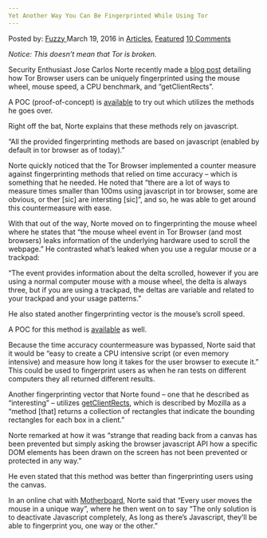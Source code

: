 ```yaml
---
Yet Another Way You Can Be Fingerprinted While Using Tor
---
```

<article class="post-listing post-13518 post type-post status-publish format-standard has-post-thumbnail hentry category-deepdot-news tag-fingerprinted tag-tor">
    <div class="post-inner">
    <p class="post-meta">
    <span>Posted by: <a href="https://www.deepdotweb.com/author/fuzzy/" title="">Fuzzy </a></span>
    <span>March 19, 2016</span>
    <span>in <a href="https://www.deepdotweb.com/category/articles/" rel="category tag">Articles</a>, <a href="https://www.deepdotweb.com/category/deepdot-news/" rel="category tag">Featured</a></span>
    <span><a href="https://www.deepdotweb.com/2016/03/19/yet-another-way-you-can-be-fingerprinted-while-using-tor/#comments">10 Comments</a></span>
    </p>
    <div class="clear"></div>
    <div class="entry">
    <p><em>Notice: This doesn&#8217;t mean that Tor is broken.</em></p>
    <p>Security Enthusiast Jose Carlos Norte recently made a <a href="http://jcarlosnorte.com/security/2016/03/06/advanced-tor-browser-fingerprinting.html">blog post</a> detailing how Tor Browser users can be uniquely fingerprinted using the mouse wheel, mouse speed, a CPU benchmark, and “getClientRects”.</p>
    <p>A POC (proof-of-concept) is <a href="http://jcarlosnorte.com/assets/ubercookie/">available</a> to try out which utilizes the methods he goes over.</p>
    <p>Right off the bat, Norte explains that these methods rely on javascript.</p>
    <p>“All the provided fingerprinting methods are based on javascript (enabled by default in tor browser as of today).”</p>
    <p>Norte quickly noticed that the Tor Browser implemented a counter measure against fingerprinting methods that relied on time accuracy – which is something that he needed. He noted that “there are a lot of ways to measure times smaller than 100ms using javascript in tor browser, some are obvious, or ther [sic] are intersting [sic]”, and so, he was able to get around this countermeasure with ease.</p>
    <p>With that out of the way, Norte moved on to fingerprinting the mouse wheel where he states that “the mouse wheel event in Tor Browser (and most browsers) leaks information of the underlying hardware used to scroll the webpage.” He contrasted what&#8217;s leaked when you use a regular mouse or a trackpad:</p>
    <p>“The event provides information about the delta scrolled, however if you are using a normal computer mouse with a mouse wheel, the delta is always three, but if you are using a trackpad, the deltas are variable and related to your trackpad and your usage patterns.”</p>
    <p>He also stated another fingerprinting vector is the mouse&#8217;s scroll speed.</p>
    <p>A POC for this method is <a href="http://jcarlosnorte.com/assets/fingerprint/">available</a> as well.</p>
    <p>Because the time accuracy countermeasure was bypassed, Norte said that it would be “easy to create a CPU intensive script (or even memory intensive) and measure how long it takes for the user browser to execute it.” This could be used to fingerprint users as when he ran tests on different computers they all returned different results.</p>
    <p>Another fingerprinting vector that Norte found – one that he described as “interesting” – utilizes <a href="https://developer.mozilla.org/en-US/docs/Web/API/Element/getClientRects">getClientRects</a>, which is described by Mozilla as a “method [that] returns a collection of rectangles that indicate the bounding rectangles for each box in a client.”</p>
    <p>Norte remarked at how it was “strange that reading back from a canvas has been prevented but simply asking the browser javascript API how a specific DOM elements has been drawn on the screen has not been prevented or protected in any way.”</p>
    <p>He even stated that this method was better than fingerprinting users using the canvas.</p>
    <p>In an online chat with <a href="https://motherboard.vice.com/read/how-you-move-your-mouse-could-help-others-track-youeven-on-tor">Motherboard</a>, Norte said that “Every user moves the mouse in a unique way”, where he then went on to say “The only solution is to deactivate Javascript completely, As long as there’s Javascript, they’ll be able to fingerprint you, one way or the other.”</p>
    </div>
    <span style="display:none"><a href="https://www.deepdotweb.com/tag/fingerprinted/" rel="tag">fingerprinted</a> <a href="https://www.deepdotweb.com/tag/tor/" rel="tag">tor</a></span> <span style="display:none" class="updated">2016-03-19</span>
    <div style="display:none" class="vcard author" itemprop="author" itemscope itemtype="http://schema.org/Person"><strong class="fn" itemprop="name"><a href="https://www.deepdotweb.com/author/fuzzy/" title="Posts by Fuzzy" rel="author">Fuzzy</a></strong></div>
    </div>
</article>

